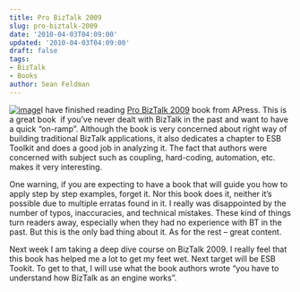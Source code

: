 ```yaml
---
title: Pro BizTalk 2009
slug: pro-biztalk-2009
date: '2010-04-03T04:09:00'
updated: '2010-04-03T04:09:00'
draft: false
tags:
- BizTalk
- Books
author: Sean Feldman
---
```



[![image](https://aspblogs.blob.core.windows.net/media/sfeldman/Media/image_thumb_01A2E4B5.png "image")](https://aspblogs.blob.core.windows.net/media/sfeldman/Media/image_78B35275.png)I have finished reading [Pro BizTalk 2009](http://www.apress.com/book/view/9781430219811) book from APress. This is a great book  if you’ve never dealt with BizTalk in the past and want to have a quick “on-ramp”. Although the book is very concerned about right way of building traditional BizTalk applications, it also dedicates a chapter to ESB Toolkit and does a good job in analyzing it. The fact that authors were concerned with subject such as coupling, hard-coding, automation, etc. makes it very interesting.

One warning, if you are expecting to have a book that will guide you how to apply step by step examples, forget it. Nor this book does it, neither it’s possible due to multiple erratas found in it. I really was disappointed by the number of typos, inaccuracies, and technical mistakes. These kind of things turn readers away, especially when they had no experience with BT in the past. But this is the only bad thing about it. As for the rest – great content.

Next week I am taking a deep dive course on BizTalk 2009. I really feel that this book has helped me a lot to get my feet wet. Next target will be ESB Tookit. To get to that, I will use what the book authors wrote “you have to understand how BizTalk as an engine works”.


